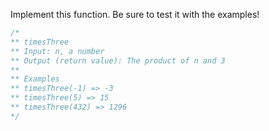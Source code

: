Implement this function. Be sure to test it with the examples!

``` js
/*
** timesThree
** Input: n, a number
** Output (return value): The product of n and 3
**
** Examples
** timesThree(-1) => -3
** timesThree(5) => 15
** timesThree(432) => 1296
*/
```
